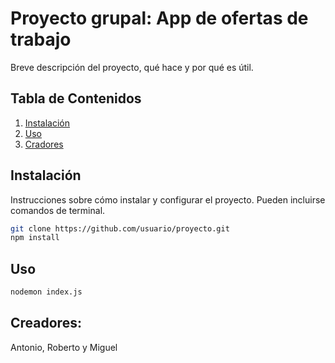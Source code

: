 # Proyecto grupal: App de ofertas de trabajo

Breve descripción del proyecto, qué hace y por qué es útil.

## Tabla de Contenidos
1. [Instalación](#instalación)
2. [Uso](#uso)
3. [Cradores](#Creadores)

## Instalación

Instrucciones sobre cómo instalar y configurar el proyecto. Pueden incluirse comandos de terminal.

```sh
git clone https://github.com/usuario/proyecto.git
npm install
```
## Uso

```sh
nodemon index.js
```

## Creadores:

Antonio, Roberto y Miguel